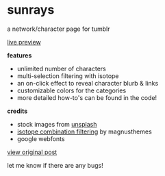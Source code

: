 # sunrays
a network/character page for tumblr

<a href="https://index47.tumblr.com/view/sunrays">live preview</a>

<b>features</b>

<ul>
  <li>unlimited number of characters</li>
  <li>multi-selection filtering with isotope</li>
  <li>an on-click effect to reveal character blurb & links</li>
  <li>customizable colors for the categories</li>
  <li>more detailed how-to's can be found in the code!</li>
  </ul>
  
<b>credits</b>

<ul>
  <li>stock images from <a href="https://unsplash.com/">unsplash</a></li>
  <li><a href="https://magnusthemes.tumblr.com/post/171696773190/isotope-combination-filtering">isotope combination filtering</a> by magnusthemes</li>
  <li>google webfonts</li>
  </ul>


<a href="/">view original post</a>

let me know if there are any bugs! 


